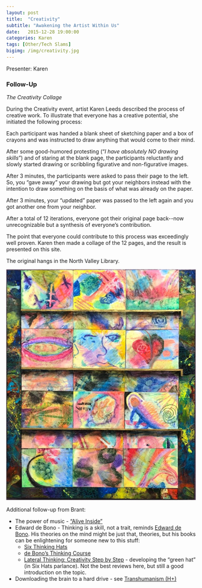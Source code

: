 ```yaml
---
layout: post
title:  "Creativity"
subtitle: "Awakening the Artist Within Us"
date:   2015-12-28 19:00:00
categories: Karen
tags: [Other/Tech Slams]
bigimg: /img/creativity.jpg
---
```


Presenter: Karen

### Follow-Up


*The Creativity Collage*

During the Creativity event, artist Karen Leeds described the process of creative work. To illustrate that everyone has a creative potential, she initiated the following process:

Each participant was handed a blank sheet of sketching paper and a box of crayons and was instructed to draw anything that would come to their mind.

After some good-humored protesting (“_I have absolutely NO drawing skills_”) and of staring at the blank page, the participants reluctantly and slowly started drawing or scribbling figurative and non-figurative images.

After 3 minutes, the participants were asked to pass their page to the left. So, you “gave away” your drawing but got your neighbors instead with the intention to draw something on the basis of what was already on the paper.

After 3 minutes, your “updated” paper was passed to the left again and you got another one from your neighbor.

After a total of 12 iterations, everyone got their original page back--now unrecognizable but a synthesis of everyone’s contribution.

The point that everyone could contribute to this process was exceedingly well proven. Karen then made a collage of the 12 pages, and the result is presented on this site.

The original hangs in the North Valley Library.

![Collage](/assets/creativity_collage.jpg)

Additional follow-up from Brant:

* The power of music - [“Alive Inside”](http://www.aliveinside.us)
* Edward de Bono - Thinking is a skill, not a trait, reminds [Edward de Bono](https://en.wikipedia.org/wiki/Edward_de_Bono).
            His theories on the mind might be just that, theories, but his books can be enlightening for someone new to this stuff:
	* [Six Thinking Hats](http://www.amazon.com/Six-Thinking-Hats-Edward-Bono/dp/0316178314)
	* [de Bono’s Thinking Course](http://www.amazon.com/Bonos-Thinking-Course-Revised-Edition/dp/0816031789)
	* [Lateral Thinking: Creativity Step by Step](http://www.amazon.com/Bonos-Thinking-Course-Revised-Edition/dp/0816031789) - developing the “green hat” (in Six Hats parlance). Not the best reviews here, but still a good introduction on the topic.
* Downloading the brain to a hard drive - see [Transhumanism (H+)](https://en.wikipedia.org/wiki/Transhumanism)